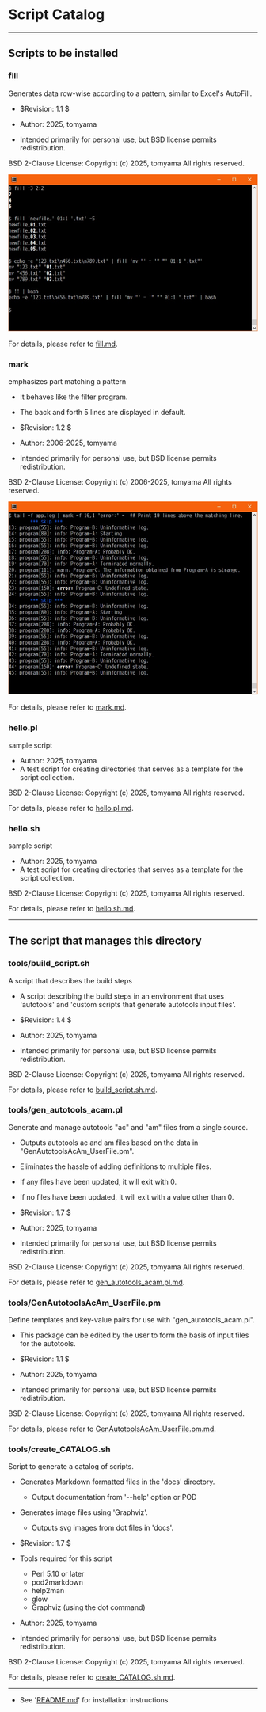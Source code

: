<!--- This file is auto-generated by `make catalog`. Do not edit manually. -->
# Script Catalog

* * *

## Scripts to be installed

### fill

Generates data row-wise according to a pattern, similar to Excel's AutoFill.

- $Revision: 1.1 $

- Author: 2025, tomyama
- Intended primarily for personal use, but BSD license permits redistribution.

BSD 2-Clause License:
Copyright (c) 2025, tomyama
All rights reserved.

![Image of the fill command execution](img/fill.jpg)

For details, please refer to [fill.md](fill.md).

### mark

emphasizes part matching a pattern

- It behaves like the filter program.
- The back and forth 5 lines are displayed in default.

- $Revision: 1.2 $

- Author: 2006-2025, tomyama
- Intended primarily for personal use, but BSD license permits redistribution.

BSD 2-Clause License:
Copyright (c) 2006-2025, tomyama
All rights reserved.

![Image of the mark command execution](img/mark.jpg)

For details, please refer to [mark.md](mark.md).

### hello.pl

sample script

- Author: 2025, tomyama
- A test script for creating directories that serves as a template for the script collection.

BSD 2-Clause License:
Copyright (c) 2025, tomyama
All rights reserved.

For details, please refer to [hello.pl.md](hello.pl.md).

### hello.sh

sample script

- Author: 2025, tomyama
- A test script for creating directories that serves as a template for the script collection.

BSD 2-Clause License:
Copyright (c) 2025, tomyama
All rights reserved.

For details, please refer to [hello.sh.md](hello.sh.md).

* * *

## The script that manages this directory

### tools/build_script.sh

A script that describes the build steps

- A script describing the build steps in an environment
  that uses 'autotools' and 'custom scripts that generate autotools input files'.

- $Revision: 1.4 $

- Author: 2025, tomyama
- Intended primarily for personal use, but BSD license permits redistribution.

BSD 2-Clause License:
Copyright (c) 2025, tomyama
All rights reserved.

For details, please refer to [build_script.sh.md](build_script.sh.md).

### tools/gen_autotools_acam.pl

Generate and manage autotools "ac" and "am" files from a single source.

- Outputs autotools ac and am files based on the data in "GenAutotoolsAcAm_UserFile.pm".
- Eliminates the hassle of adding definitions to multiple files.

- If any files have been updated, it will exit with 0.
- If no files have been updated, it will exit with a value other than 0.

- $Revision: 1.7 $

- Author: 2025, tomyama
- Intended primarily for personal use, but BSD license permits redistribution.

BSD 2-Clause License:
Copyright (c) 2025, tomyama
All rights reserved.

For details, please refer to [gen_autotools_acam.pl.md](gen_autotools_acam.pl.md).

### tools/GenAutotoolsAcAm_UserFile.pm

Define templates and key-value pairs for use with "gen_autotools_acam.pl".

- This package can be edited by the user to form the basis of input files for the autotools.

- $Revision: 1.1 $

- Author: 2025, tomyama
- Intended primarily for personal use, but BSD license permits redistribution.

BSD 2-Clause License:
Copyright (c) 2025, tomyama
All rights reserved.

For details, please refer to [GenAutotoolsAcAm_UserFile.pm.md](GenAutotoolsAcAm_UserFile.pm.md).

### tools/create_CATALOG.sh

Script to generate a catalog of scripts.

- Generates Markdown formatted files in the 'docs' directory.
  - Output documentation from '--help' option or POD
- Generates image files using 'Graphviz'.
  - Outputs svg images from dot files in 'docs'.

- $Revision: 1.7 $

- Tools required for this script
  - Perl 5.10 or later
  - pod2markdown
  - help2man
  - glow
  - Graphviz (using the dot command)

- Author: 2025, tomyama
- Intended primarily for personal use, but BSD license permits redistribution.

BSD 2-Clause License:
Copyright (c) 2025, tomyama
All rights reserved.

For details, please refer to [create_CATALOG.sh.md](create_CATALOG.sh.md).


* * *
- See '[README.md](../README.md)' for installation instructions.
